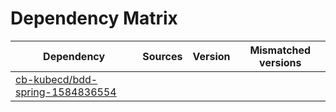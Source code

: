# Dependency Matrix

Dependency | Sources | Version | Mismatched versions
---------- | ------- | ------- | -------------------
[cb-kubecd/bdd-spring-1584836554](https://github.com/cb-kubecd/bdd-spring-1584836554.git) |  | []() | 
